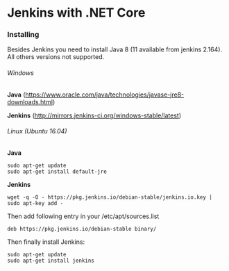 # Jenkins with .NET Core

### Installing

Besides Jenkins you need to install Java 8 (11 available from jenkins 2.164). All others versions not supported.

###### Windows

**Java**
(https://www.oracle.com/java/technologies/javase-jre8-downloads.html)

**Jenkins**
(http://mirrors.jenkins-ci.org/windows-stable/latest)

###### Linux (Ubuntu 16.04)

**Java**

```
sudo apt-get update
sudo apt-get install default-jre
```

**Jenkins**

```
wget -q -O - https://pkg.jenkins.io/debian-stable/jenkins.io.key | sudo apt-key add -
```

Then add following entry in your /etc/apt/sources.list

```
deb https://pkg.jenkins.io/debian-stable binary/
```

Then finally install Jenkins:
```
sudo apt-get update
sudo apt-get install jenkins
```
